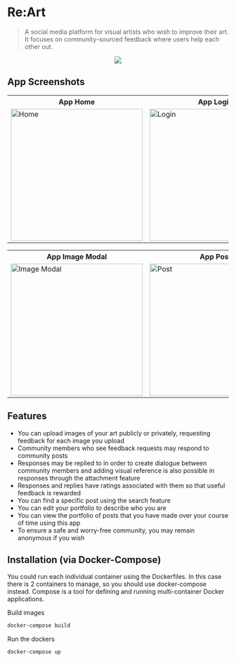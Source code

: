 # Re:Art
> A social media platform for visual artists who wish to improve their art. It focuses on community-sourced feedback where users help each other out.

<p align="center">
  <img src="https://media.giphy.com/media/KnQb2DFQMo0olzsRnQ/giphy.gif" />
</p>

## App Screenshots
<table align="center">
  <tr>
    <th>App Home</th>
    <th>App Login</th>
    <th>App Upload</th>
    <th>App Portfolio</th>
  </tr>
  <tr>
    <td><img width="300em" src="https://i.ibb.co/FwmgQCc/Screen-Shot-2021-01-19-at-9-34-23-PM.png" alt="Home" /></td>
    <td><img width="300em" src="https://i.ibb.co/KspFNqP/Screen-Shot-2021-01-20-at-5-30-54-AM.png" alt="Login" /></td>
    <td><img width="300em" src="https://i.ibb.co/PxXqWhb/Screen-Shot-2021-01-19-at-9-35-19-PM.png" alt="Upload" /></td>
    <td><img width="300em" src="https://i.ibb.co/q7bwWY2/Screen-Shot-2021-01-19-at-9-34-42-PM.png" alt="Portfolio" /></td>
  </tr>
</table>

<table align="center">
  <tr>
    <th>App Image Modal</th>
    <th>App Post</th>
    <th>App Comment + Attachment</th>
    <th>App Edit Portfolio</th>
  </tr>
  <tr>
    <td><img width="300em" src="https://i.ibb.co/svYrhgm/Screen-Shot-2021-01-19-at-9-36-45-PM.png" alt="Image Modal" /></td>
    <td><img width="300em" src="https://i.ibb.co/fHFx8gh/Screen-Shot-2021-01-19-at-9-38-06-PM.png" alt="Post" /></td>
    <td><img width="300em" src="https://i.ibb.co/7y4vG1b/Screen-Shot-2021-01-19-at-9-36-59-PM.png" alt="Comment + Attachment" /></td>
    <td><img width="300em" src="https://i.ibb.co/DYD2SS6/Screen-Shot-2021-01-19-at-9-35-02-PM.png" alt="Edit Portfolio" /></td>
  </tr>
</table>

## Features
- You can upload images of your art publicly or privately, requesting feedback for each image you upload
- Community members who see feedback requests may respond to community posts
- Responses may be replied to in order to create dialogue between community members and adding visual reference is also possible in responses through the attachment feature
- Responses and replies have ratings associated with them so that useful feedback is rewarded
- You can find a specific post using the search feature
- You can edit your portfolio to describe who you are
- You can view the portfolio of posts that you have made over your course of time using this app
- To ensure a safe and worry-free community, you may remain anonymous if you wish

## Installation (via Docker-Compose)

You could run each individual container using the Dockerfiles. In this case there is 2 containers to manage, so you should use docker-compose instead. Compose is a tool for defining and running multi-container Docker applications.

Build images
```bash
docker-compose build
```
Run the dockers
```bash
docker-compose up
```
